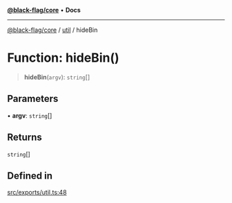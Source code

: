 [**@black-flag/core**](../../README.md) • **Docs**

***

[@black-flag/core](../../README.md) / [util](../README.md) / hideBin

# Function: hideBin()

> **hideBin**(`argv`): `string`[]

## Parameters

• **argv**: `string`[]

## Returns

`string`[]

## Defined in

[src/exports/util.ts:48](https://github.com/Xunnamius/black-flag/blob/cdc6af55387aac92b7d9fc16a57790068e4b6d49/src/exports/util.ts#L48)
